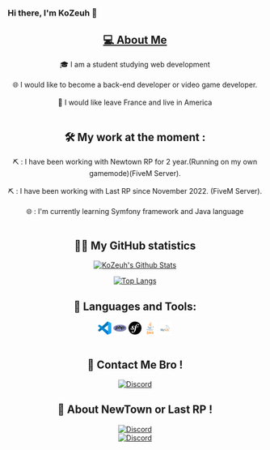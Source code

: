 ### Hi there, I'm KoZeuh 👋

<u><h2 align='center'> 💻 About Me </h2></u>

<div align="center">🎓 I am a student studying web development</div><br>
<div align="center">🌐 I would like to become a back-end developer or video game developer.</div><br>
<div align="center">🏴 I would like leave France and live in America</div><br>

<h2 align='center'> 🛠️ My work at the moment : </h2>
<div align="center">⛏️ : I have been working with Newtown RP for 2 year.(Running on my own gamemode)(FiveM Server).</div><br>
<div align="center">⛏️ : I have been working with Last RP since November 2022. (FiveM Server).</div><br>
<div align="center">🌐 : I'm currently learning Symfony framework and Java language</div>
<br/>

<h2 align='center'> ✍🏼 My GitHub statistics</h2>
<div align='center'>

[![KoZeuh's Github Stats](https://github-readme-stats.vercel.app/api?username=KoZeuh&show_icons=true)](https://github.com/KoZeuh)

[![Top Langs](https://github-readme-stats.vercel.app/api/top-langs/?username=KoZeuh)](https://github.com/anuraghazra/github-readme-stats)</div>

<h2 align='center'> 🔧 Languages and Tools:</h2>

<div align='center'><img align="center" alt="Visual Studio Code" width="26px" src="https://raw.githubusercontent.com/github/explore/80688e429a7d4ef2fca1e82350fe8e3517d3494d/topics/visual-studio-code/visual-studio-code.png" />
    
 <img align="center" alt="PHP" width="26px" src="https://raw.githubusercontent.com/github/explore/80688e429a7d4ef2fca1e82350fe8e3517d3494d/topics/php/php.png" />
    
 <img align="center" alt="Symfony" width="26px" src="https://raw.githubusercontent.com/github/explore/80688e429a7d4ef2fca1e82350fe8e3517d3494d/topics/symfony/symfony.png" />
    
<img align="center" alt="java" width="26px" src="https://raw.githubusercontent.com/github/explore/80688e429a7d4ef2fca1e82350fe8e3517d3494d/topics/java/java.png" />
    
<img align="center" alt="MySQL" width="26px" src="https://raw.githubusercontent.com/github/explore/80688e429a7d4ef2fca1e82350fe8e3517d3494d/topics/mysql/mysql.png" />



</div>
<br>

<h2 align='center'> 📱 Contact Me Bro ! </h2>

<p align="center">
    <a href="https://discord.com/users/700100983648419902"><img alt="Discord" src="https://img.shields.io/badge/Discord-KoZeuh-blue?style=flat-square&logo=discord"></a> <br>
</p>

<h2 align='center'> 📱 About NewTown or Last RP ! </h2>

<p align="center">
    <a href="https://discord.gg/newtownrp"><img alt="Discord" src="https://img.shields.io/badge/Discord-Join_NewTownRP-blue?style=flat-square&logo=discord">     </a><br>
    <a href="https://discord.gg/last"><img alt="Discord" src="https://img.shields.io/badge/Discord-Join_LastRP-green?style=flat-square&logo=discord">             </a>
</p>
